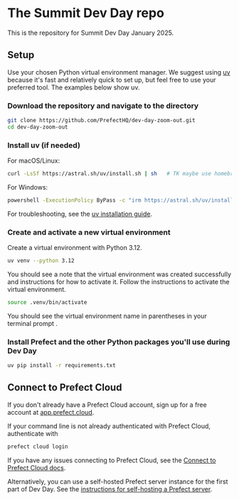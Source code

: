 # The Summit Dev Day repo

This is the repository for Summit Dev Day January 2025.

## Setup

Use your chosen Python virtual environment manager.
We suggest using [uv](https://docs.astral.sh/uv/) because it's fast and relatively quick to set up, but feel free to use your preferred tool.
The examples below show uv.

### Download the repository and navigate to the directory

```bash
git clone https://github.com/PrefectHQ/dev-day-zoom-out.git
cd dev-day-zoom-out
```

### Install uv (if needed)

For macOS/Linux:

```bash
curl -LsSf https://astral.sh/uv/install.sh | sh   # TK maybe use homebrew instead. Jeremiah might have found an issue.
```

For Windows:

```bash
powershell -ExecutionPolicy ByPass -c "irm https://astral.sh/uv/install.ps1 | iex"
```

For troubleshooting, see the [uv installation guide](https://docs.astral.sh/uv/getting-started/installation).

### Create and activate a new virtual environment

Create a virtual environment with Python 3.12.

```bash
uv venv --python 3.12
```

You should see a note that the virtual environment was created successfully and instructions for how to activate it. Follow the instructions to activate the virtual environment.

```bash
source .venv/bin/activate
```

You should see the virtual environment name in parentheses in your terminal prompt .

### Install Prefect and the other Python packages you'll use during Dev Day

```bash
uv pip install -r requirements.txt
```

## Connect to Prefect Cloud

If you don't already have a Prefect Cloud account, sign up for a free account at [app.prefect.cloud](https://app.prefect.cloud).

If your command line is not already authenticated with Prefect Cloud, authenticate with

```bash
prefect cloud login
```

If you have any issues connecting to Prefect Cloud, see the [Connect to Prefect Cloud docs](https://docs.prefect.io/v3/manage/cloud/connect-to-cloud).

Alternatively, you can use a self-hosted Prefect server instance for the first part of Dev Day. See the [instructions for self-hosting a Prefect server](https://docs.prefect.io/v3/manage/self-host).
